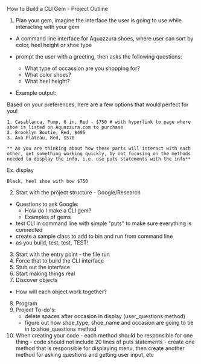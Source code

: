 
How to Build a CLI Gem - Project Outline

1. Plan your gem, imagine the interface the user is going to use while interacting with your gem  
  - A command line interface for Aquazzura shoes, where user can sort by color, heel height or shoe type
  - prompt the user with a greeting, then asks the following questions: 
      - What type of occassion are you shopping for?
      - What color shoes?
      - What heel height? 
      
  - Example output: 
  
  Based on your preferences, here are a few options that would perfect for you!
  
    1. Casablanca, Pump, 6 in, Red - $750 # with hyperlink to page where shoe is listed on Aquazzura.com to purchase 
    2. Brooklyn Bootie, Red, $495
    3. Ava Plateau, Red, $570
    
    ** As you are thinking about how these parts will interact with each other, get something working quickly, by not focusing on the methods needed to display the info, i.e. use puts statements with the info** 
  Ex. display 
    
    Black, heel shoe with bow $750 
    
2. Start with the project structure - Google/Research 
  - Questions to ask Google:
    - How do I make a CLI gem?
    - Examples of gems
  - test CLI in command line with simple "puts" to make sure everything is connected
  - create a sample class to add to bin and run from command line
  - as you build, test, test, TEST!
  
3. Start with the entry point - the file run
4. Force that to build the CLI interface
5. Stub out the interface
6. Start making things real 
7. Discover objects 
  - How will each object work together?
8. Program 
9. Project To-do's:
    - delete spaces after occasion in display (user_questions method)
    - figure out how shoe_type, shoe_name and occasion are going to tie in to shoe_questions method 
10. When creating your code - each method should be responsible for one thing - code should not include 20 lines of puts statements - create one method that is responsible for displaying menu, then create another method for asking questions and getting user input, etc 
    